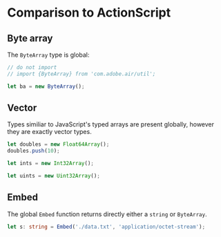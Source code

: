 # Comparison to ActionScript

## Byte array

The `ByteArray` type is global:

```typescript
// do not import
// import {ByteArray} from 'com.adobe.air/util';

let ba = new ByteArray();
```

## Vector

Types similiar to JavaScript's typed arrays are present globally, however they are exactly vector types.

```typescript
let doubles = new Float64Array();
doubles.push(10);

let ints = new Int32Array();

let uints = new Uint32Array();
```

## Embed

The global `Embed` function returns directly either a `string` or `ByteArray`.

```typescript
let s: string = Embed('./data.txt', 'application/octet-stream');
```